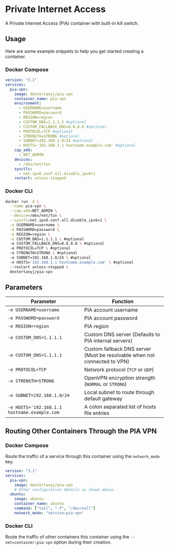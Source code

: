 # Private Internet Access

A Private Internet Access (PIA) container with built-in kill switch.

## Usage

Here are some example snippets to help you get started creating a container.

### Docker Compose

```yaml
version: "3.1"
services:
  pia-vpn:
    image: dextertanyj/pia-vpn
    container_name: pia-vpn
    environment:
      - USERNAME=username
      - PASSWORD=password
      - REGION=region
      - CUSTOM_DNS=1.1.1.1 #optional
      - CUSTOM_FALLBACK_DNS=8.8.8.8 #optional
      - PROTOCOL=TCP #optional
      - STRENGTH=STRONG #optional
      - SUBNET=192.168.1.0/24 #optional
      - HOSTS='192.168.1.1 hostname.example.com' #optional
    cap_add:
      - NET_ADMIN
    devices:
      - /dev/net/tun
    sysctls:
      - net.ipv6.conf.all.disable_ipv6=1
    restart: unless-stopped
```

### Docker CLI

```bash
docker run -d \
  --name pia-vpn \
  --cap-add=NET_ADMIN \
  --device=/dev/net/tun \
  --sysctl=net.ipv6.conf.all.disable_ipv6=1 \
  -e USERNAME=username \
  -e PASSWORD=password \
  -e REGION=region \
  -e CUSTOM_DNS=1.1.1.1 \ #optional
  -e CUSTOM_FALLBACK_DNS=8.8.8.8 \ #optional
  -e PROTOCOL=TCP \ #optional
  -e STRENGTH=STRONG \ #optional
  -e SUBNET=192.168.1.0/24 \ #optional
  -e HOSTS='192.168.1.1 hostname.example.com' \ #optional
  --restart unless-stopped \
  dextertanyj/pia-vpn
```

## Parameters

| Parameter                                    | Function                                                                  |
| -------------------------------------------- | ------------------------------------------------------------------------- |
| `-e USERNAME=username`                       | PIA account username                                                      |
| `-e PASSWORD=password`                       | PIA account password                                                      |
| `-e REGION=region`                           | PIA region                                                                |
| `-e CUSTOM_DNS=1.1.1.1`                      | Custom DNS server (Defaults to PIA internal servers)                      |
| `-e CUSTOM_DNS=1.1.1.1`                      | Custom fallback DNS server (Must be resolvable when not connected to VPN) |
| `-e PROTOCOL=TCP`                            | Network protocol (`TCP` or `UDP`)                                         |
| `-e STRENGTH=STRONG`                         | OpenVPN encryption strength (`NORMAL` or `STRONG`)                        |
| `-e SUBNET=192.168.1.0/24`                   | Local subnet to route through default gateway                             |
| `-e HOSTS='192.168.1.1 hostname.example.com` | A colon separated list of hosts file entries                              |

## Routing Other Containers Through the PIA VPN

### Docker Compose

Route the traffic of a service through this container using the `network_mode` key.

```yaml
version: "3.1"
services:
  pia-vpn:
    image: dextertanyj/pia-vpn
    # Other configuration details as shown above.
  ubuntu:
    image: ubuntu
    container_name: ubuntu
    command: ["tail", "-f", "/dev/null"]
    network_mode: "service:pia-vpn"
```

### Docker CLI

Route the traffic of other containers this container using the `--net=container:pia-vpn` option during their creation.
